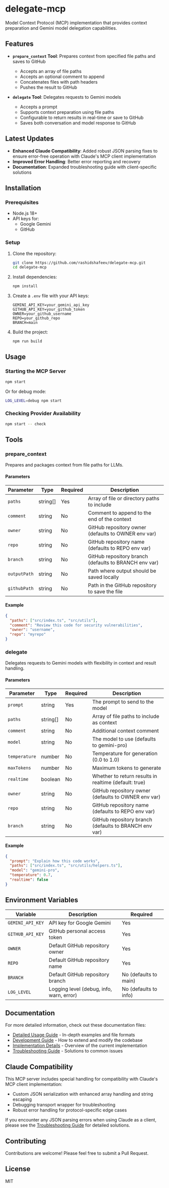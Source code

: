 # delegate-mcp

Model Context Protocol (MCP) implementation that provides context preparation and Gemini model delegation capabilities.

## Features

- **`prepare_context` Tool**: Prepares context from specified file paths and saves to GitHub
  - Accepts an array of file paths
  - Accepts an optional comment to append
  - Concatenates files with path headers
  - Pushes the result to GitHub

- **`delegate` Tool**: Delegates requests to Gemini models
  - Accepts a prompt
  - Supports context preparation using file paths
  - Configurable to return results in real-time or save to GitHub
  - Saves both conversation and model response to GitHub

## Latest Updates

- **Enhanced Claude Compatibility**: Added robust JSON parsing fixes to ensure error-free operation with Claude's MCP client implementation
- **Improved Error Handling**: Better error reporting and recovery
- **Documentation**: Expanded troubleshooting guide with client-specific solutions

## Installation

### Prerequisites

- Node.js 18+
- API keys for:
  - Google Gemini
  - GitHub

### Setup

1. Clone the repository:
   ```bash
   git clone https://github.com/rashidshafeev/delegate-mcp.git
   cd delegate-mcp
   ```

2. Install dependencies:
   ```bash
   npm install
   ```

3. Create a `.env` file with your API keys:
   ```
   GEMINI_API_KEY=your_gemini_api_key
   GITHUB_API_KEY=your_github_token
   OWNER=your_github_username
   REPO=your_github_repo
   BRANCH=main
   ```

4. Build the project:
   ```bash
   npm run build
   ```

## Usage

### Starting the MCP Server

```bash
npm start
```

Or for debug mode:

```bash
LOG_LEVEL=debug npm start
```

### Checking Provider Availability

```bash
npm start -- check
```

## Tools

### prepare_context

Prepares and packages context from file paths for LLMs.

#### Parameters

| Parameter | Type | Required | Description |
|-----------|------|----------|-------------|
| `paths` | string[] | Yes | Array of file or directory paths to include |
| `comment` | string | No | Comment to append to the end of the context |
| `owner` | string | No | GitHub repository owner (defaults to OWNER env var) |
| `repo` | string | No | GitHub repository name (defaults to REPO env var) |
| `branch` | string | No | GitHub repository branch (defaults to BRANCH env var) |
| `outputPath` | string | No | Path where output should be saved locally |
| `githubPath` | string | No | Path in the GitHub repository to save the file |

#### Example

```json
{
  "paths": ["src/index.ts", "src/utils"],
  "comment": "Review this code for security vulnerabilities",
  "owner": "username",
  "repo": "myrepo"
}
```

### delegate

Delegates requests to Gemini models with flexibility in context and result handling.

#### Parameters

| Parameter | Type | Required | Description |
|-----------|------|----------|-------------|
| `prompt` | string | Yes | The prompt to send to the model |
| `paths` | string[] | No | Array of file paths to include as context |
| `comment` | string | No | Additional context comment |
| `model` | string | No | The model to use (defaults to gemini-pro) |
| `temperature` | number | No | Temperature for generation (0.0 to 1.0) |
| `maxTokens` | number | No | Maximum tokens to generate |
| `realtime` | boolean | No | Whether to return results in realtime (default: true) |
| `owner` | string | No | GitHub repository owner (defaults to OWNER env var) |
| `repo` | string | No | GitHub repository name (defaults to REPO env var) |
| `branch` | string | No | GitHub repository branch (defaults to BRANCH env var) |

#### Example

```json
{
  "prompt": "Explain how this code works",
  "paths": ["src/index.ts", "src/utils/helpers.ts"],
  "model": "gemini-pro",
  "temperature": 0.7,
  "realtime": false
}
```

## Environment Variables

| Variable | Description | Required |
|----------|-------------|----------|
| `GEMINI_API_KEY` | API key for Google Gemini | Yes |
| `GITHUB_API_KEY` | GitHub personal access token | Yes |
| `OWNER` | Default GitHub repository owner | Yes |
| `REPO` | Default GitHub repository name | Yes |
| `BRANCH` | Default GitHub repository branch | No (defaults to main) |
| `LOG_LEVEL` | Logging level (debug, info, warn, error) | No (defaults to info) |

## Documentation

For more detailed information, check out these documentation files:

- [Detailed Usage Guide](docs/USAGE.md) - In-depth examples and file formats
- [Development Guide](docs/DEVELOPMENT.md) - How to extend and modify the codebase
- [Implementation Details](IMPLEMENTATION.md) - Overview of the current implementation
- [Troubleshooting Guide](docs/TROUBLESHOOTING.md) - Solutions to common issues

## Claude Compatibility

This MCP server includes special handling for compatibility with Claude's MCP client implementation:

- Custom JSON serialization with enhanced array handling and string escaping
- Debugging transport wrapper for troubleshooting
- Robust error handling for protocol-specific edge cases

If you encounter any JSON parsing errors when using Claude as a client, please see the [Troubleshooting Guide](docs/TROUBLESHOOTING.md) for detailed solutions.

## Contributing

Contributions are welcome! Please feel free to submit a Pull Request.

## License

MIT
